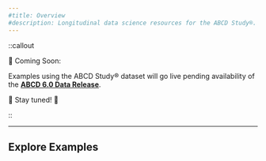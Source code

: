 ```yaml
---
#title: Overview
#description: Longitudinal data science resources for the ABCD Study®.
---
```



::callout
<div class="border-l-4 border-green-500 bg-gray-100 p-4 shadow-md text-center">
  <p class="text-xl font-extrabold text-green-600">📢 Coming Soon:</p>
  <p class="text-lg text-gray-800">
    Examples using the ABCD Study® dataset will go live pending availability of the 
    <strong><a href="https://abcdstudy.org/scientists/data-sharing/" class="text-blue-600 underline">ABCD 6.0 Data Release</a></strong>.
  </p>
  <p class="text-xl font-extrabold text-green-600 mt-2">🚀 Stay tuned! 🚀</p>
</div>

::

---

## Explore Examples

<ArticleList />
